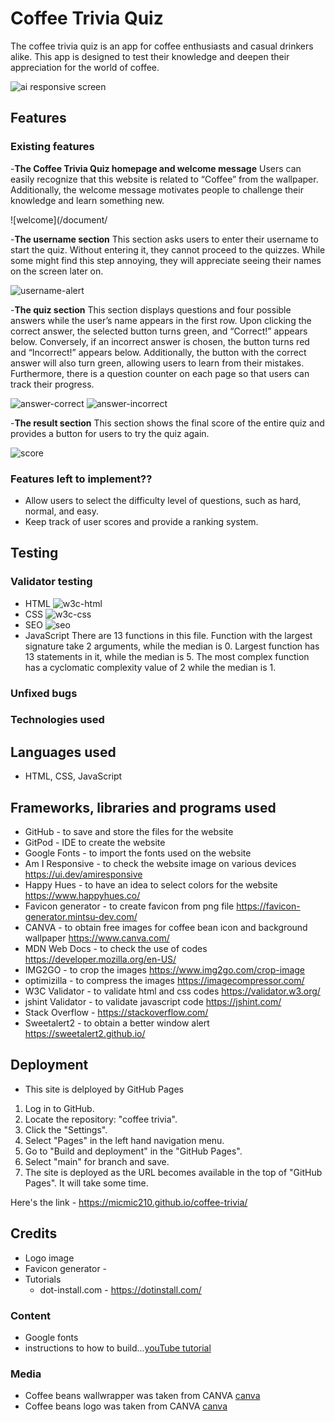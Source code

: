 # Coffee Trivia Quiz

The coffee trivia quiz is an app for coffee enthusiasts and casual drinkers alike. This app is designed to test their knowledge and deepen their appreciation for the world of coffee.

![ai responsive screen](/document/mockup-screenshot-min.png)

## Features 

### Existing features

-__The Coffee Trivia Quiz homepage and welcome message__
Users can easily recognize that this website is related to “Coffee” from the wallpaper. Additionally, the welcome message motivates people to challenge their knowledge and learn something new.


![welcome](/document/

-__The username section__ 
This section asks users to enter their username to start the quiz. Without entering it, they cannot proceed to the quizzes. While some might find this step annoying, they will appreciate seeing their names on the screen later on.

![username-alert](/media/alert-message-min.png)

-__The quiz section__
This section displays questions and four possible answers while the user’s name appears in the first row. Upon clicking the correct answer, the selected button turns green, and “Correct!” appears below. Conversely, if an incorrect answer is chosen, the button turns red and “Incorrect!” appears below. Additionally, the button with the correct answer will also turn green, allowing users to learn from their mistakes. Furthermore, there is a question counter on each page so that users can track their progress.

![answer-correct](/document/correct-min.png)
![answer-incorrect](/document/incorrect-min.png)

-__The result section__
This section shows the final score of the entire quiz and provides a button for users to try the quiz again.

![score](/media/score-min.png)

### Features left to implement??
 - Allow users to select the difficulty level of questions, such as hard, normal, and easy.
 - Keep track of user scores and provide a ranking system.

## Testing

### Validator testing 

 - HTML
 ![w3c-html](/media/w3c-min.png)
 - CSS
 ![w3c-css](/media/css-min.png)
 - SEO 
 ![seo](/media/seo-min.png)
 - JavaScript 
 There are 13 functions in this file.
 Function with the largest signature take 2 arguments, while the median is 0. 
 Largest function has 13 statements in it, while the median is 5.
 The most complex function has a cyclomatic complexity value of 2 while the median is 1.

### Unfixed bugs

### Technologies used 

## Languages used
 - HTML, CSS, JavaScript

## Frameworks, libraries and programs used 
 - GitHub - to save and store the files for the website
 - GitPod - IDE to create the website
 - Google Fonts - to import the fonts used on the website 
 - Am I Responsive - to check the website image on various devices https://ui.dev/amiresponsive
 - Happy Hues - to have an idea to select colors for the website https://www.happyhues.co/
 - Favicon generator - to create favicon from png file https://favicon-generator.mintsu-dev.com/ 
 - CANVA - to obtain free images for coffee bean icon and background wallpaper https://www.canva.com/  
 - MDN Web Docs - to check the use of codes https://developer.mozilla.org/en-US/
 - IMG2GO - to crop the images https://www.img2go.com/crop-image
 - optimizilla - to compress the images https://imagecompressor.com/ 
 - W3C Validator - to validate html and css codes https://validator.w3.org/
 - jshint Validator - to validate javascript code https://jshint.com/
 - Stack Overflow - https://stackoverflow.com/
 - Sweetalert2 - to obtain a better window alert https://sweetalert2.github.io/ 

## Deployment 
 - This site is delployed by GitHub Pages 
 1. Log in to GitHub. 
 2. Locate the repository: "coffee trivia". 
 3. Click the "Settings".
 4. Select "Pages" in the left hand navigation menu. 
 5. Go to "Build and deployment" in the "GitHub Pages".
 6. Select "main" for branch and save. 
 7. The site is deployed as the URL becomes available in the top of "GitHub Pages". It will take some time. 
 

Here's the link - https://micmic210.github.io/coffee-trivia/ 

## Credits 

 - Logo image 
 - Favicon generator - 
 - Tutorials 
    - dot-install.com - https://dotinstall.com/
 


### Content 
 - Google fonts 
 - instructions to how to build...[youTube tutorial]()

### Media 
 - Coffee beans wallwrapper was taken from CANVA [canva](https://www.canva.com/p/templates/EAF2VhW6xnQ-peach-and-brown-sketch-coffee-beans-branches-cups-pattern-phone-wallpaper/)
- Coffee beans logo was taken from CANVA [canva](https://www.canva.com/icons/MAF6Hm58SbQ-coffee-beans-icon/)

